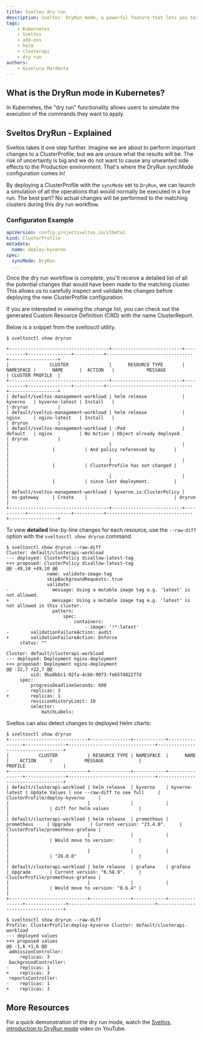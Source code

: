 ```yaml
---
title: Sveltos dry run
description: Sveltos' DryRun mode, a powerful feature that lets you test important changes without any actual impact on your managed clusters. Learn how to configure your ClusterProfile with DryRun syncMode and run a safe simulation of planned operations. Receive detailed reports on potential changes, inspect them, and validate configurations before applying them. Experience peace of mind in managing your clusters with Sveltos' risk-free DryRun mode.
tags:
    - Kubernetes
    - Sveltos
    - add-ons
    - helm
    - clusterapi
    - dry run
authors:
    - Gianluca Mardente
---
```


## What is the DryRun mode in Kubernetes?

In Kubernetes, the "dry run" functionality allows users to simulate the execution of the commands they want to apply.

## Sveltos DryRun - Explained

Sveltos takes it one step further. Imagine we are about to perform important changes to a ClusterProfile, but we are unsure what the results will be. The risk of uncertainty is big and we do not want to  cause any unwanted side effects to the Production environment. That's where the DryRun syncMode configuration comes in!

By deploying a ClusterProfile with the `syncMode` set to `DryRun`, we can launch a simulation of all the operations that would normally be executed in a live run. The best part? No actual changes will be performed to the matching clusters during this dry run workflow.

### Configuraton Example

```yaml
apiVersion: config.projectsveltos.io/v1beta1
kind: ClusterProfile
metadata:
  name: deploy-kyverno
spec:
  syncMode: DryRun
  ...
```

Once the dry run workflow is complete, you'll receive a detailed list of all the potential changes that would have been made to the matching cluster. This allows us to carefully inspect and validate the changes before deploying the new ClusterProfile configuration.

If you are interested in viewing the change list, you can check out the generated Custom Resource Definition (CRD) with the name ClusterReport.

Below is a snippet from the sveltosctl utility.

```
$ sveltosctl show dryrun

+-------------------------------------+--------------------------+-----------+----------------+-----------+--------------------------------+------------------+
|               CLUSTER               |      RESOURCE TYPE       | NAMESPACE |      NAME      |  ACTION   |            MESSAGE             | CLUSTER PROFILE  |
+-------------------------------------+--------------------------+-----------+----------------+-----------+--------------------------------+------------------+
| default/sveltos-management-workload | helm release             | kyverno   | kyverno-latest | Install   |                                | dryrun           |
| default/sveltos-management-workload | helm release             | nginx     | nginx-latest   | Install   |                                | dryrun           |
| default/sveltos-management-workload | :Pod                     | default   | nginx          | No Action | Object already deployed.       | dryrun           |
|                                     |                          |           |                |           | And policy referenced by       |                  |
|                                     |                          |           |                |           | ClusterProfile has not changed |                  |
|                                     |                          |           |                |           | since last deployment.         |                  |
| default/sveltos-management-workload | kyverno.io:ClusterPolicy |           | no-gateway     | Create    |                                | dryrun           |
+-------------------------------------+--------------------------+-----------+----------------+-----------+--------------------------------+------------------+
```

To view **detailed** line-by-line changes for each resource, use the `--raw-diff` option with the `sveltosctl show dryrun` command.

```
$ sveltosctl show dryrun --raw-diff
Cluster: default/clusterapi-workload
--- deployed: ClusterPolicy disallow-latest-tag
+++ proposed: ClusterPolicy disallow-latest-tag
@@ -49,10 +49,10 @@
               name: validate-image-tag
               skipBackgroundRequests: true
               validate:
-                message: Using a mutable image tag e.g. 'latest' is not allowed.
+                message: Using a mutable image tag e.g. 'latest' is not allowed in this cluster.
                 pattern:
                     spec:
                         containers:
                             - image: '!*:latest'
-        validationFailureAction: audit
+        validationFailureAction: Enforce
     status: ""

Cluster: default/clusterapi-workload
--- deployed: Deployment nginx-deployment
+++ proposed: Deployment nginx-deployment
@@ -22,7 +22,7 @@
         uid: 9ba8bbc1-02fa-4cbb-9073-fe657482277d
     spec:
         progressDeadlineSeconds: 600
-        replicas: 3
+        replicas: 1
         revisionHistoryLimit: 10
         selector:
             matchLabels:
```

Sveltos can also detect changes to deployed Helm charts:

```
$ sveltosctl show dryrun
+-----------------------------+---------------+------------+----------------+---------------+--------------------------------+-----------------------------------+
|           CLUSTER           | RESOURCE TYPE | NAMESPACE  |      NAME      |    ACTION     |            MESSAGE             |              PROFILE              |
+-----------------------------+---------------+------------+----------------+---------------+--------------------------------+-----------------------------------+
| default/clusterapi-workload | helm release  | kyverno    | kyverno-latest | Update Values | use --raw-diff to see full     | ClusterProfile/deploy-kyverno     |
|                             |               |            |                |               | diff for helm values           |                                   |
| default/clusterapi-workload | helm release  | prometheus | prometheus     | Upgrade       | Current version: "23.4.0".     | ClusterProfile/prometheus-grafana |
|                             |               |            |                |               | Would move to version:         |                                   |
|                             |               |            |                |               | "26.0.0"                       |                                   |
| default/clusterapi-workload | helm release  | grafana    | grafana        | Upgrade       | Current version: "6.58.9".     | ClusterProfile/prometheus-grafana |
|                             |               |            |                |               | Would move to version: "8.6.4" |                                   |
+-----------------------------+---------------+------------+----------------+---------------+--------------------------------+-----------------------------------+
```

```
$ sveltosctl show dryrun --raw-diff
Profile: ClusterProfile:deploy-kyverno Cluster: default/clusterapi-workload
--- deployed values
+++ proposed values
@@ -1,6 +1,6 @@
 admissionController:
     replicas: 3
 backgroundController:
-    replicas: 1
+    replicas: 3
 reportsController:
-    replicas: 1
+    replicas: 3
```

## More Resources

For a quick demonstration of the dry run mode, watch the [Sveltos, introduction to DryRun mode](https://www.youtube.com/watch?v=gfWN_QJAL6k&t=4s) video on YouTube.
